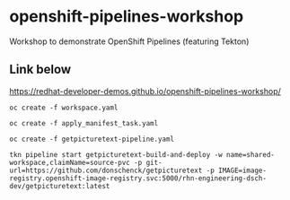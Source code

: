 # openshift-pipelines-workshop
Workshop to demonstrate OpenShift Pipelines (featuring Tekton)

## Link below
https://redhat-developer-demos.github.io/openshift-pipelines-workshop/


`oc create -f workspace.yaml`

`oc create -f apply_manifest_task.yaml`

`oc create -f getpicturetext-pipeline.yaml`

`tkn pipeline start getpicturetext-build-and-deploy -w name=shared-workspace,claimName=source-pvc -p git-url=https://github.com/donschenck/getpicturetext -p IMAGE=image-registry.openshift-image-registry.svc:5000/rhn-engineering-dsch-dev/getpicturetext:latest`

